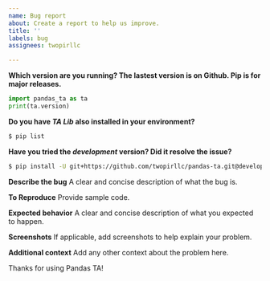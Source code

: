 ```yaml
---
name: Bug report
about: Create a report to help us improve.
title: ''
labels: bug
assignees: twopirllc

---
```


**Which version are you running? The lastest version is on Github. Pip is for major releases.**
```python
import pandas_ta as ta
print(ta.version)
```

**Do you have _TA Lib_ also installed in your environment?**
```sh
$ pip list
```

**Have you tried the _development_ version? Did it resolve the issue?**
```sh
$ pip install -U git+https://github.com/twopirllc/pandas-ta.git@development
```

**Describe the bug**
A clear and concise description of what the bug is.

**To Reproduce**
Provide sample code.

**Expected behavior**
A clear and concise description of what you expected to happen.

**Screenshots**
If applicable, add screenshots to help explain your problem.

**Additional context**
Add any other context about the problem here.

Thanks for using Pandas TA!
